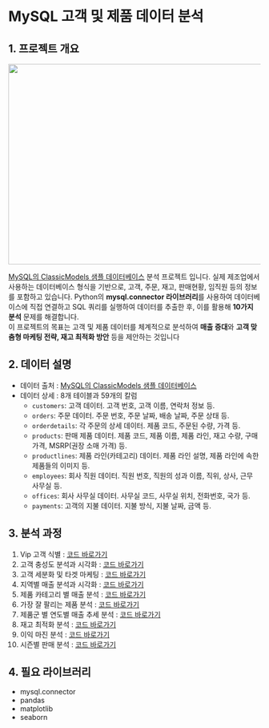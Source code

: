 # MySQL 고객 및 제품 데이터 분석

## 1. 프로젝트 개요 
<img src="https://github.com/user-attachments/assets/e92ba02e-78b6-4433-8259-bc599da5af91" width="600" height="400"/>

[MySQL의 ClassicModels 샘플 데이터베이스](https://www.mysqltutorial.org/getting-started-with-mysql/mysql-sample-database/) 분석 프로젝트 입니다. 실제 제조업에서 사용하는 데이터베이스 형식을 기반으로, 고객, 주문, 재고, 판매현황, 임직원 등의 정보를 포함하고 있습니다. Python의 **mysql.connector 라이브러리**를 사용하여 데이터베이스에 직접 연결하고 SQL 쿼리를 실행하여 데이터를 추출한 후, 이를 활용해 **10가지 분석** 문제를 해결합니다.  
이 프로젝트의 목표는 고객 및 제품 데이터를 체계적으로 분석하여 **매출 증대**와 **고객 맞춤형 마케팅 전략, 재고 최적화 방안** 등을 제안하는 것입니다


## 2. 데이터 설명 
- 데이터 출처 : [MySQL의 ClassicModels 샘플 데이터베이스](https://www.mysqltutorial.org/getting-started-with-mysql/mysql-sample-database/)
- 데이터 상세 : 8개 테이블과 59개의 칼럼
  - `customers`: 고객 데이터. 고객 번호, 고객 이름, 연락처 정보 등.
  - `orders`: 주문 데이터. 주문 번호, 주문 날짜, 배송 날짜, 주문 상태 등.
  - `orderdetails`: 각 주문의 상세 데이터. 제품 코드, 주문된 수량, 가격 등.
  - `products`: 판매 제품 데이터. 제품 코드, 제품 이름, 제품 라인, 재고 수량, 구매 가격, MSRP(권장 소매 가격) 등.
  - `productlines`: 제품 라인(카테고리) 데이터. 제품 라인 설명, 제품 라인에 속한 제품들의 이미지 등.
  - `employees`: 회사 직원 데이터. 직원 번호, 직원의 성과 이름, 직위, 상사, 근무 사무실 등.
  - `offices`: 회사 사무실 데이터. 사무실 코드, 사무실 위치, 전화번호, 국가 등.
  - `payments`: 고객의 지불 데이터. 지불 방식, 지불 날짜, 금액 등.

## 3. 분석 과정
1) Vip 고객 식별 : [코드 바로가기](https://github.com/Clinda02/market_analysis_with_mysql/blob/main/1_vip_customer_segmentation.ipynb)
2) 고객 충성도 분석과 시각화 : [코드 바로가기](https://github.com/Clinda02/market_analysis_with_mysql/blob/main/2_customer_loyalty_analysis.ipynb)
3) 고객 세분화 및 타겟 마케팅 : [코드 바로가기](https://github.com/Clinda02/market_analysis_with_mysql/blob/main/3_top_purchased_products_analysis.ipynb)
4) 지역별 매출 분석과 시각화 : [코드 바로가기](https://github.com/Clinda02/market_analysis_with_mysql/blob/main/4_regional_sales_analysis.ipynb)
5) 제품 카테고리 별 매출 분석 : [코드 바로가기](https://github.com/Clinda02/market_analysis_with_mysql/blob/main/5_product_category_analysis.ipynb)
6) 가장 잘 팔리는 제품 분석 : [코드 바로가기](https://github.com/Clinda02/market_analysis_with_mysql/blob/main/6_product_year_sales_trend_analysis.ipynb)
7) 제품군 별 연도별 매출 추세 분석 : [코드 바로가기](https://github.com/Clinda02/market_analysis_with_mysql/blob/main/7_inventory_optimization.ipynb)
8) 재고 최적화 분석 : [코드 바로가기](https://github.com/Clinda02/market_analysis_with_mysql/blob/main/8_profit_margin_analysis.ipynb)
9) 이익 마진 분석  : [코드 바로가기](https://github.com/Clinda02/market_analysis_with_mysql/blob/main/9_customer_segmentation_targeting.ipynb)
10) 시즌별 판매 분석 : [코드 바로가기](https://github.com/Clinda02/market_analysis_with_mysql/blob/main/10_seasonal_sales_analysis.ipynb)

## 4. 필요 라이브러리 
* mysql.connector
* pandas
* matplotlib
* seaborn

